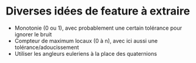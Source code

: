 # Diverses idées de feature à extraire
- Monotonie (0 ou 1), avec probablement une certain tolérance pour ignorer le bruit
- Compteur de maximum locaux (0 à n), avec ici aussi une tolérance/adoucissement
- Utiliser les angleurs euleriens à la place des quaternions
